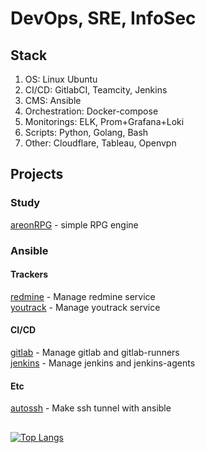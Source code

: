 # DevOps, SRE, InfoSec

## Stack

1. OS: Linux Ubuntu
2. CI/CD: GitlabCI, Teamcity, Jenkins
3. CMS: Ansible
4. Orchestration: Docker-compose
5. Monitorings: ELK, Prom+Grafana+Loki
6. Scripts: Python, Golang, Bash
7. Other: Cloudflare, Tableau, Openvpn
 
## Projects

### Study

[areonRPG](https://github.com/ullibniss/areon-rpg) - simple RPG engine  

### Ansible

#### Trackers

[redmine](https://github.com/ullibniss/ansible-redmine) - Manage redmine service  
[youtrack](https://github.com/ullibniss/ansible-youtrack) - Manage youtrack service  

#### CI/CD

[gitlab](https://github.com/ullibniss/ansible-gitlab) - Manage gitlab and gitlab-runners  
[jenkins](https://github.com/ullibniss/ansible-jenkins) - Manage jenkins and jenkins-agents  

#### Etc

[autossh](https://github.com/ullibniss/ansible-autossh) - Make ssh tunnel with ansible


## 
[![Top Langs](https://github-readme-stats.vercel.app/api/top-langs/?username=ullibniss)](https://github.com/anuraghazra/github-readme-stats)

